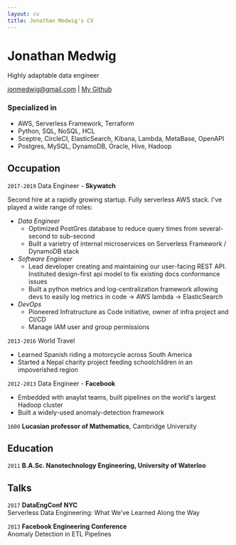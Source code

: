 ```yaml
---
layout: cv
title: Jonathan Medwig's CV
---
```

# Jonathan Medwig
Highly adaptable data engineer

<div id="webaddress">
<a href="jonmedwig@gmail.com">jonmedwig@gmail.com</a>
| <a href="https://github.com/medwig">My Github</a>
</div>


### Specialized in

- AWS, Serverless Framework, Terraform
- Python, SQL, NoSQL, HCL
- Sceptre, CircleCI, ElasticSearch, Kibana, Lambda, MetaBase, OpenAPI
- Postgres, MySQL, DynamoDB, Oracle, Hive, Hadoop


## Occupation

`2017-2019`
Data Engineer - __Skywatch__

Second hire at a rapidly growing startup. Fully serverless AWS stack. I've played a wide range of roles:
- *Data Engineer*
    - Optimized PostGres database to reduce query times from several-second to sub-second
    - Built a varietry of internal microservices on Serverless Framework / DynamoDB stack
- *Software Engineer*
    - Lead developer creating and maintaining our user-facing REST API. Instituted design-first api model to fix existing docs conformance issues
    - Built a python metrics and log-centralization framework allowing devs to easily log metrics in code -> AWS lambda -> ElasticSearch
- *DevOps*
    - Pioneered Infratructure as Code initiative, owner of infra project and CI/CD
    - Manage IAM user and group permissions

`2013-2016`
World Travel

- Learned Spanish riding a motorcycle across South America
- Started a Nepal charity project feeding schoolchildren in an impoverished region


`2012-2013`
Data Engineer - __Facebook__

- Embedded with anaylst teams, built pipelines on the world's largest Hadoop cluster
- Built a widely-used anomaly-detection framework

`1600`
__Lucasian professor of Mathematics__, Cambridge University



## Education

`2011`
__B.A.Sc. Nanotechnology Engineering, University of Waterloo__


## Talks

`2017`
__DataEngConf NYC__\
Serverless Data Engineering: What We’ve Learned Along the Way

`2013`
__Facebook Engineering Conference__\
Anomaly Detection in ETL Pipelines

<!-- ### Footer

Last updated: April 2019 -->


